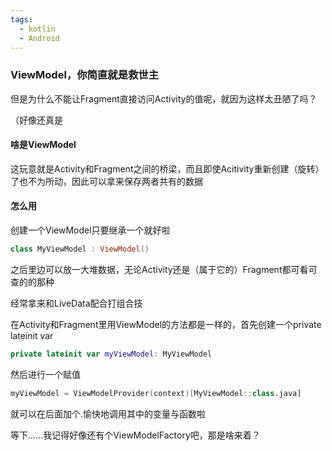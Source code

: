 ```yaml
---
tags:
  - kotlin
  - Android
---
```

### ViewModel，你简直就是救世主

但是为什么不能让Fragment直接访问Activity的值呢，就因为这样太丑陋了吗？

（好像还真是

#### 啥是ViewModel

这玩意就是Activity和Fragment之间的桥梁，而且即使Acitivity重新创建（旋转）了也不为所动，因此可以拿来保存两者共有的数据

#### 怎么用

创建一个ViewModel只要继承一个就好啦

```kotlin
class MyViewModel : ViewModel()
```

之后里边可以放一大堆数据，无论Activity还是（属于它的）Fragment都可看可查的的那种

经常拿来和LiveData配合打组合技

在Activity和Fragment里用ViewModel的方法都是一样的，首先创建一个private lateinit var

```kotlin
private lateinit var myViewModel: MyViewModel
```

然后进行一个赋值

```kotlin
myViewModel = ViewModelProvider(context)[MyViewModel::class.java]
```

就可以在后面加个.愉快地调用其中的变量与函数啦

等下……我记得好像还有个ViewModelFactory吧，那是啥来着？